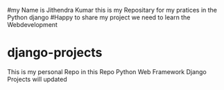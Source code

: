 #my Name is Jithendra Kumar this is my Repositary for my pratices in the Python django 
#Happy to share my project we need to learn the Webdevelopment 
# django-projects
This is my personal Repo in this Repo Python Web Framework Django Projects will updated 
